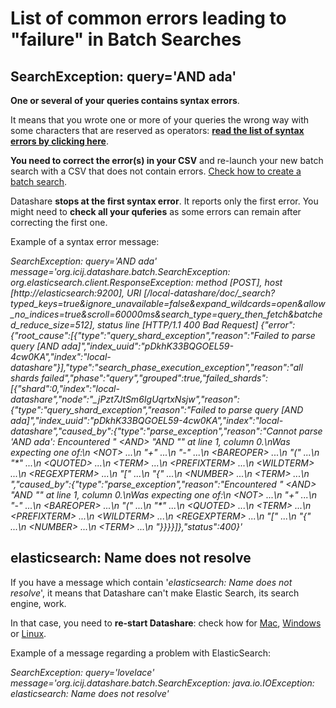 # List of common errors leading to "failure" in Batch Searches

## SearchException: query='AND ada'

**One or several of your queries contains syntax errors**.

It means that you wrote one or more of your queries the wrong way with some characters that are reserved as operators: [**read the list of syntax errors by clicking here**](../../batch-search-documents.md).

**You need to correct the error(s) in your CSV** and re-launch your new batch search with a CSV that does not contain errors. [Check how to create a batch search](../../batch-search-documents.md).

Datashare **stops at the first syntax error**. It reports only the first ​error. You might need to **check all your quferies** as some errors can remain after correcting the first one.

Example of a syntax error message:

_SearchException: query='AND ada' message='org.icij.datashare.batch.SearchException: org.elasticsearch.client.ResponseException: method \[POST], host \[http://elasticsearch:9200], URI \[/local-datashare/doc/\_search?typed\_keys=true\&ignore\_unavailable=false\&expand\_wildcards=open\&allow\_no\_indices=true\&scroll=60000ms\&search\_type=query\_then\_fetch\&batched\_reduce\_size=512], status line \[HTTP/1.1 400 Bad Request] {"error":{"root\_cause":\[{"type":"query\_shard\_exception","reason":"Failed to parse query \[AND ada]","index\_uuid":"pDkhK33BQGOEL59-4cw0KA","index":"local-datashare"}],"type":"search\_phase\_execution\_exception","reason":"all shards failed","phase":"query","grouped":true,"failed\_shards":\[{"shard":0,"index":"local-datashare","node":"\_jPzt7JtSm6IgUqrtxNsjw","reason":{"type":"query\_shard\_exception","reason":"Failed to parse query \[AND ada]","index\_uuid":"pDkhK33BQGOEL59-4cw0KA","index":"local-datashare","caused\_by":{"type":"parse\_exception","reason":"Cannot parse 'AND ada': Encountered " \<AND> "AND "" at line 1, column 0.\nWas expecting one of:\n \<NOT> ...\n "+" ...\n "-" ...\n \<BAREOPER> ...\n "(" ...\n "\*" ...\n \<QUOTED> ...\n \<TERM> ...\n \<PREFIXTERM> ...\n \<WILDTERM> ...\n \<REGEXPTERM> ...\n "\[" ...\n "{" ...\n \<NUMBER> ...\n \<TERM> ...\n ","caused\_by":{"type":"parse\_exception","reason":"Encountered " \<AND> "AND "" at line 1, column 0.\nWas expecting one of:\n \<NOT> ...\n "+" ...\n "-" ...\n \<BAREOPER> ...\n "(" ...\n "\*" ...\n \<QUOTED> ...\n \<TERM> ...\n \<PREFIXTERM> ...\n \<WILDTERM> ...\n \<REGEXPTERM> ...\n "\[" ...\n "{" ...\n \<NUMBER> ...\n \<TERM> ...\n "\}}\}}]},"status":400}'_

## elasticsearch: Name does not resolve

If you have a message which contain '_elasticsearch: Name does not resolve_', it means that Datashare can't make Elastic Search, its search engine, work.

In that case, you need to **re-start Datashare**: check how for [Mac](../../../local-mode/install-datashare-on-mac/open-datashare-on-mac.md), [Windows](../../../local-mode/install-datashare-on-windows/open-datashare-on-windows.md) or [Linux](../../../local-mode/install-datashare-on-linux/open-datashare-on-linux.md).

Example of a message regarding a problem with ElasticSearch:

_SearchException: query='lovelace' message='org.icij.datashare.batch.SearchException: java.io.IOException: elasticsearch: Name does not resolve'_
